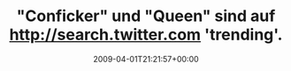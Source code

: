 ---
retweeted: false
source: <a href="http://twitter.com" rel="nofollow">Twitter Web Client</a>
entities:
  hashtags:
  - text: rp09
    indices:
    - '88'
    - '93'
  symbols: []
  user_mentions: []
  urls: []
display_text_range:
- '0'
- '115'
favorite_count: '0'
id_str: '1434176465'
truncated: false
retweet_count: '0'
id: '1434176465'
created_at: Wed Apr 01 21:21:57 +0000 2009
favorited: false
full_text: '"Conficker" und "Queen" sind auf http://search.twitter.com ''trending''.
  Peinlich für die #rp09. Strengt euch mal an!'
lang: de
tags:
- rp09
- pesos/twitter
date: '2009-04-01T21:21:57+00:00'
src: https://twitter.com/bascht/status/1434176465
original_url: https://twitter.com/bascht/status/1434176465
type: twitter_tweet
text: '"Conficker" und "Queen" sind auf http://search.twitter.com ''trending''. Peinlich
  für die #rp09. Strengt euch mal an!'
title: '"Conficker" und "Queen" sind auf http://search.twitter.com ''trending''. '

---